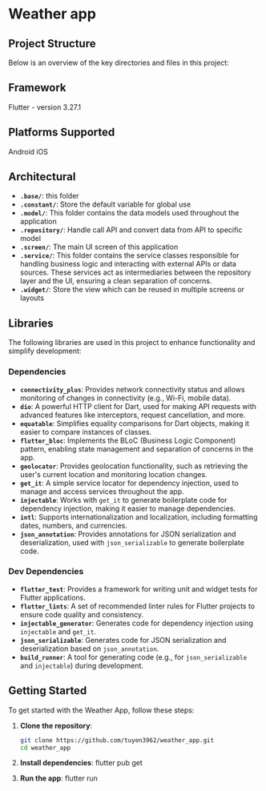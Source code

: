 # Weather app

## Project Structure
Below is an overview of the key directories and files in this project:

## Framework
Flutter - version 3.27.1

## Platforms Supported
Android
iOS

## Architectural
- **`.base/`**: this folder 
- **`.constant/`**: Store the default variable for global use
- **`.model/`**: This folder contains the data models used throughout the application
- **`.repository/`**: Handle call API and convert data from API to specific model
- **`.screen/`**: The main UI screen of this application
- **`.service/`**: This folder contains the service classes responsible for handling business logic and interacting with external APIs or data sources. These services act as intermediaries between the repository layer and the UI, ensuring a clean separation of concerns.
- **`.widget/`**: Store the view which can be reused in multiple screens or layouts

## Libraries
The following libraries are used in this project to enhance functionality and simplify development:

### Dependencies
- **`connectivity_plus`**: Provides network connectivity status and allows monitoring of changes in connectivity (e.g., Wi-Fi, mobile data).
- **`dio`**: A powerful HTTP client for Dart, used for making API requests with advanced features like interceptors, request cancellation, and more.
- **`equatable`**: Simplifies equality comparisons for Dart objects, making it easier to compare instances of classes.
- **`flutter_bloc`**: Implements the BLoC (Business Logic Component) pattern, enabling state management and separation of concerns in the app.
- **`geolocator`**: Provides geolocation functionality, such as retrieving the user's current location and monitoring location changes.
- **`get_it`**: A simple service locator for dependency injection, used to manage and access services throughout the app.
- **`injectable`**: Works with `get_it` to generate boilerplate code for dependency injection, making it easier to manage dependencies.
- **`intl`**: Supports internationalization and localization, including formatting dates, numbers, and currencies.
- **`json_annotation`**: Provides annotations for JSON serialization and deserialization, used with `json_serializable` to generate boilerplate code.

### Dev Dependencies
- **`flutter_test`**: Provides a framework for writing unit and widget tests for Flutter applications.
- **`flutter_lints`**: A set of recommended linter rules for Flutter projects to ensure code quality and consistency.
- **`injectable_generator`**: Generates code for dependency injection using `injectable` and `get_it`.
- **`json_serializable`**: Generates code for JSON serialization and deserialization based on `json_annotation`.
- **`build_runner`**: A tool for generating code (e.g., for `json_serializable` and `injectable`) during development.

## Getting Started
To get started with the Weather App, follow these steps:

1. **Clone the repository**:
   ```sh
   git clone https://github.com/tuyen3962/weather_app.git
   cd weather_app

2. **Install dependencies**:
   flutter pub get

3. **Run the app**:
   flutter run